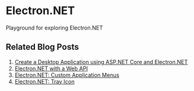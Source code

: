 # Electron.NET
Playground for exploring Electron.NET

## Related Blog Posts

1. [Create a Desktop Application using ASP.NET Core and Electron.NET](https://elanderson.net/2018/04/create-a-desktop-application-using-asp-net-core-and-electron-net/)
2. [Electron.NET with a Web API](https://elanderson.net/2018/04/electron-net-with-a-web-api/)
3. [Electron.NET: Custom Application Menus](https://elanderson.net/2018/05/electron-net-custom-application-menus/)
4. [Electron.NET: Tray Icon](https://elanderson.net/2018/05/electron-net-tray-icon/)
